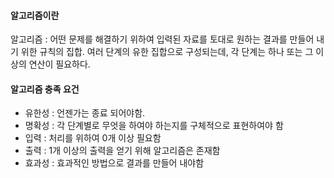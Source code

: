 #### 알고리즘이란
알고리즘 : 어떤 문제를 해결하기 위하여 입력된 자료를 토대로 원하는 결과를 만들어 내기 위한 규칙의 집합. 여러 단계의 유한 집합으로 구성되는데, 각 단계는 하나 또는 그 이상의 연산이 필요하다.

#### 알고리즘 충족 요건
- 유한성 : 언젠가는 종료 되어야함.
- 명확성 : 각 단계별로 무엇을 하여야 하는지를 구체적으로 표현하여야 함
- 입력 : 처리를 위하여 0개 이상 필요함
- 출력 : 1개 이상의 출력을 얻기 위해 알고리즘은 존재함
- 효과성 : 효과적인 방법으로 결과를 만들어 내야함
